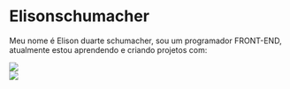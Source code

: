 # Elisonschumacher
Meu nome é Elison duarte schumacher, sou um programador FRONT-END, atualmente estou aprendendo e criando projetos com: 
<br>

<img src="https://img.shields.io/badge/HTML5-E34F26?style=for-the-badge&logo=html5&logoColor=white">
<br>
<img src="https://img.shields.io/badge/CSS3-1572B6?style=for-the-badge&logo=css3&logoColor=white">

